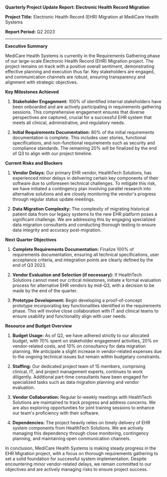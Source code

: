 **Quarterly Project Update Report: Electronic Health Record Migration**

**Project Title:** Electronic Health Record (EHR) Migration at MediCare Health Systems

**Report Period:** Q2 2023

---

**Executive Summary**

MediCare Health Systems is currently in the Requirements Gathering phase of our large-scale Electronic Health Record (EHR) Migration project. The project remains on track with a positive overall sentiment, demonstrating effective planning and execution thus far. Key stakeholders are engaged, and communication channels are robust, ensuring transparency and alignment with strategic objectives.

**Key Milestones Achieved**

1. **Stakeholder Engagement:** 100% of identified internal stakeholders have been onboarded and are actively participating in requirements gathering sessions. This comprehensive engagement ensures that diverse perspectives are captured, crucial for a successful EHR system that meets all clinical, administrative, and regulatory needs.

2. **Initial Requirements Documentation:** 80% of the initial requirements documentation is complete. This includes user stories, functional specifications, and non-functional requirements such as security and compliance standards. The remaining 20% will be finalized by the end of Q3 to align with our project timeline.

**Current Risks and Blockers**

1. **Vendor Delays:** Our primary EHR vendor, HealthTech Solutions, has experienced minor delays in delivering certain key components of their software due to unforeseen technical challenges. To mitigate this risk, we have initiated a contingency plan involving parallel research into alternative solutions and are closely monitoring the vendor's progress through regular status update meetings.

2. **Data Migration Complexity:** The complexity of migrating historical patient data from our legacy systems to the new EHR platform poses a significant challenge. We are addressing this by engaging specialized data migration consultants and conducting thorough testing to ensure data integrity and accuracy post-migration.

**Next Quarter Objectives**

1. **Complete Requirements Documentation:** Finalize 100% of requirements documentation, ensuring all technical specifications, user acceptance criteria, and integration points are clearly defined by the end of Q3 2023.

2. **Vendor Evaluation and Selection (if necessary):** If HealthTech Solutions cannot meet our critical milestones, initiate a formal evaluation process for alternative EHR vendors by mid-Q3, with a decision to be made by the end of the quarter.

3. **Prototype Development:** Begin developing a proof-of-concept prototype incorporating key functionalities identified in the requirements phase. This will involve close collaboration with IT and clinical teams to ensure usability and functionality align with user needs.

**Resource and Budget Overview**

1. **Budget Usage:** As of Q2, we have adhered strictly to our allocated budget, with 70% spent on stakeholder engagement activities, 20% on vendor-related costs, and 10% on consultancy for data migration planning. We anticipate a slight increase in vendor-related expenses due to the ongoing technical issues but remain within budgetary constraints.

2. **Staffing:** Our dedicated project team of 15 members, comprising clinical, IT, and project management experts, continues to work diligently. Additional part-time consultants have been engaged for specialized tasks such as data migration planning and vendor evaluation.

3. **Vendor Collaboration:** Regular bi-weekly meetings with HealthTech Solutions are maintained to track progress and address concerns. We are also exploring opportunities for joint training sessions to enhance our team's proficiency with their software.

4. **Dependencies:** The project heavily relies on timely delivery of EHR system components from HealthTech Solutions. We are actively managing this dependency through close monitoring, contingency planning, and maintaining open communication channels.

In conclusion, MediCare Health Systems is making steady progress in the EHR Migration project, with a focus on thorough requirements gathering to set a solid foundation for successful system implementation. Despite encountering minor vendor-related delays, we remain committed to our objectives and are actively managing risks to ensure project success.